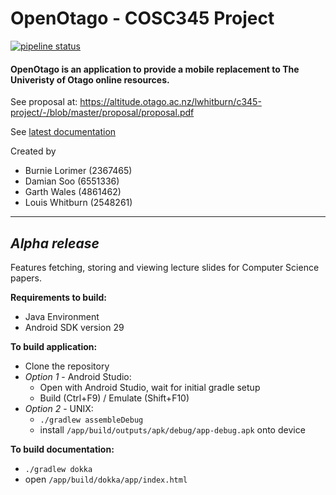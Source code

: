 # OpenOtago - COSC345 Project
[![pipeline status](https://altitude.otago.ac.nz/lwhitburn/c345-project/badges/master/pipeline.svg)](https://altitude.otago.ac.nz/lwhitburn/c345-project/-/commits/master)

#### OpenOtago is an application to provide a mobile replacement to The Univeristy of Otago online resources.

See proposal at: https://altitude.otago.ac.nz/lwhitburn/c345-project/-/blob/master/proposal/proposal.pdf

See <a href="https://altitude.otago.ac.nz/lwhitburn/c345-project/-/jobs/artifacts/master/file/public/app/index.html?job=pages">latest documentation</a>

Created by
 - Burnie Lorimer (2367465)
 - Damian Soo (6551336)
 - Garth Wales (4861462) 
 - Louis Whitburn (2548261)


----
## *Alpha release*
Features fetching, storing and viewing lecture slides for Computer Science papers.

**Requirements to build:**
 - Java Environment
 - Android SDK version 29 

**To build application:**
- Clone the repository
- *Option 1* - Android Studio:
    - Open with Android Studio, wait for initial gradle setup
    - Build (Ctrl+F9) / Emulate (Shift+F10)
- *Option 2* - UNIX:
    - ```./gradlew assembleDebug ```
    - install ```/app/build/outputs/apk/debug/app-debug.apk``` onto device

**To build documentation:**
 - ```./gradlew dokka```
 - open ```/app/build/dokka/app/index.html```

